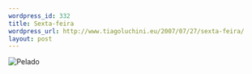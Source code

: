 ```yaml
--- 
wordpress_id: 332
title: Sexta-feira
wordpress_url: http://www.tiagoluchini.eu/2007/07/27/sexta-feira/
layout: post
---
```

<img src="http://www.tiagoluchini.eu/wp-content/uploads/2007/07/pelado.jpg" alt="Pelado" />
